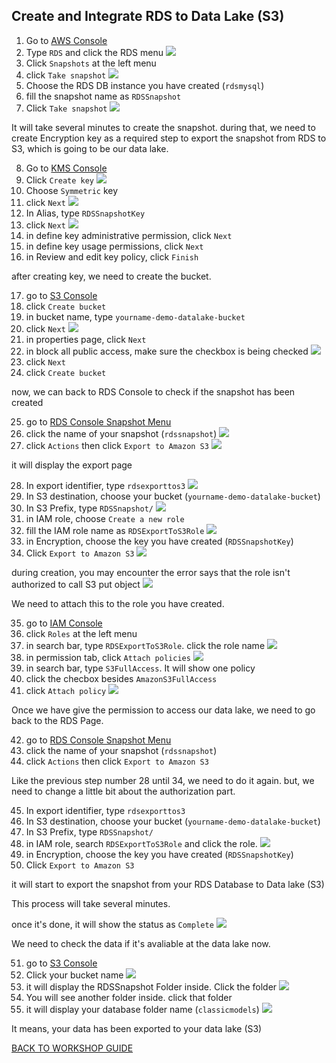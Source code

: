 ## Create and Integrate RDS to Data Lake (S3)

1. Go to [AWS Console](https://console.aws.amazon.com/console/home?region=us-east-1#)
2. Type `RDS` and click the RDS menu
    ![](../../images/DLAndDWH/IntegrateRDStoDataLake/2.png)
3. Click `Snapshots` at the left menu
4. click `Take snapshot`
    ![](../../images/DLAndDWH/IntegrateRDStoDataLake/4.png)
5. Choose the RDS DB instance you have created (`rdsmysql`)
6. fill the snapshot name as `RDSSnapshot`
7. Click `Take snapshot`
    ![](../../images/DLAndDWH/IntegrateRDStoDataLake/7.png)

It will take several minutes to create the snapshot. during that, we need to create Encryption key as a required step to export the snapshot from RDS to S3, which is going to be our data lake.

8. Go to [KMS Console](https://console.aws.amazon.com/kms/home?region=us-east-1#/kms/keys)
9. Click `Create key`
    ![](../../images/DLAndDWH/IntegrateRDStoDataLake/9.png)
10. Choose `Symmetric` key
11. click `Next`
    ![](../../images/DLAndDWH/IntegrateRDStoDataLake/11.png)
12. In Alias, type `RDSSnapshotKey`
13. click `Next`
    ![](../../images/DLAndDWH/IntegrateRDStoDataLake/13.png)
14. in define key administrative permission, click `Next`
15. in define key usage permissions, click `Next`
16. in Review and edit key policy, click `Finish`

after creating key, we need to create the bucket.

17. go to [S3 Console](https://s3.console.aws.amazon.com/s3/home?region=us-east-1#)
18. click `Create bucket`
19. in bucket name, type `yourname-demo-datalake-bucket`
20. click `Next`
    ![](../../images/DLAndDWH/IntegrateRDStoDataLake/20.png)
21. in properties page, click `Next`
22. in block all public access, make sure the checkbox is being checked
    ![](../../images/DLAndDWH/IntegrateRDStoDataLake/22.png)
23. click `Next`
24. click `Create bucket`

now, we can back to RDS Console to check if the snapshot has been created

25. go to [RDS Console Snapshot Menu](https://console.aws.amazon.com/rds/home?region=us-east-1#snapshots-list:)
26. click the name of your snapshot (`rdssnapshot`)
    ![](../../images/DLAndDWH/IntegrateRDStoDataLake/26.png)
27. click `Actions` then click `Export to Amazon S3`
    ![](../../images/DLAndDWH/IntegrateRDStoDataLake/27.png)

it will display the export page

28. In export identifier, type `rdsexporttos3`
    ![](../../images/DLAndDWH/IntegrateRDStoDataLake/28.png)
29. In S3 destination, choose your bucket (`yourname-demo-datalake-bucket`)
30. In S3 Prefix, type `RDSSnapshot/`
    ![](../../images/DLAndDWH/IntegrateRDStoDataLake/30.png)
31. in IAM role, choose `Create a new role`
32. fill the IAM role name as `RDSExportToS3Role`
    ![](../../images/DLAndDWH/IntegrateRDStoDataLake/32.png)
33. in Encryption, choose the key you have created (`RDSSnapshotKey`)
34. Click `Export to Amazon S3`
    ![](../../images/DLAndDWH/IntegrateRDStoDataLake/34.png)

during creation, you may encounter the error says that the role isn't authorized to call S3 put object
    ![](../../images/DLAndDWH/IntegrateRDStoDataLake/34-2.png)

We need to attach this to the role you have created.

35. go to [IAM Console](https://console.aws.amazon.com/iam/home?region=us-east-1)
36. click `Roles` at the left menu
37. in search bar, type `RDSExportToS3Role`. click the role name
    ![](../../images/DLAndDWH/IntegrateRDStoDataLake/37.png)
38. in permission tab, click `Attach policies`
    ![](../../images/DLAndDWH/IntegrateRDStoDataLake/38.png)
39. in search bar, type `S3FullAccess`. It will show one policy
40. click the checbox besides `AmazonS3FullAccess`
41. click `Attach policy`
    ![](../../images/DLAndDWH/IntegrateRDStoDataLake/41.png)

Once we have give the permission to access our data lake, we need to go back to the RDS Page.

42. go to [RDS Console Snapshot Menu](https://console.aws.amazon.com/rds/home?region=us-east-1#snapshots-list:)
43. click the name of your snapshot (`rdssnapshot`)
44. click `Actions` then click `Export to Amazon S3`

Like the previous step number 28 until 34, we need to do it again. but, we need to change a little bit about the authorization part.

45. In export identifier, type `rdsexporttos3`
46. In S3 destination, choose your bucket (`yourname-demo-datalake-bucket`)
47. In S3 Prefix, type `RDSSnapshot/`
48. in IAM role, search `RDSExportToS3Role` and click the role.
    ![](../../images/DLAndDWH/IntegrateRDStoDataLake/48.png)
49. in Encryption, choose the key you have created (`RDSSnapshotKey`)
50. Click `Export to Amazon S3`

it will start to export the snapshot from your RDS Database to Data lake (S3)

This process will take several minutes. 

once it's done, it will show the status as `Complete`
    ![](../../images/DLAndDWH/IntegrateRDStoDataLake/50.png)

We need to check the data if it's avaliable at the data lake now.

51. go to [S3 Console](https://s3.console.aws.amazon.com/s3/home?region=us-east-1#)
52. Click your bucket name
    ![](../../images/DLAndDWH/IntegrateRDStoDataLake/52.png)
53. it will display the RDSSnapshot Folder inside. Click the folder
    ![](../../images/DLAndDWH/IntegrateRDStoDataLake/53.png)
54. You will see another folder inside. click that folder
55. it will display your database folder name (`classicmodels`)
    ![](../../images/DLAndDWH/IntegrateRDStoDataLake/55.png)

It means, your data has been exported to your data lake (S3)

[BACK TO WORKSHOP GUIDE](../../README.md)